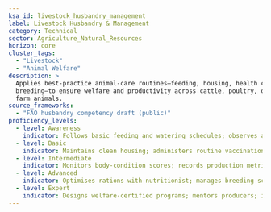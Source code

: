 ```yaml
---
ksa_id: livestock_husbandry_management
label: Livestock Husbandry & Management
category: Technical
sector: Agriculture_Natural_Resources
horizon: core
cluster_tags:
  - "Livestock"
  - "Animal Welfare"
description: >
  Applies best-practice animal-care routines—feeding, housing, health checks,
  breeding—to ensure welfare and productivity across cattle, poultry, or other
  farm animals.
source_frameworks:
  - "FAO husbandry competency draft (public)"
proficiency_levels:
  - level: Awareness
    indicator: Follows basic feeding and watering schedules; observes animals for visible illness.
  - level: Basic
    indicator: Maintains clean housing; administers routine vaccinations or deworming under guidance.
  - level: Intermediate
    indicator: Monitors body-condition scores; records production metrics; implements biosecurity protocols.
  - level: Advanced
    indicator: Optimises rations with nutritionist; manages breeding schedules; analyses herd-health data for improvements.
  - level: Expert
    indicator: Designs welfare-certified programs; mentors producers; integrates precision-livestock tech across operations.
---
```


